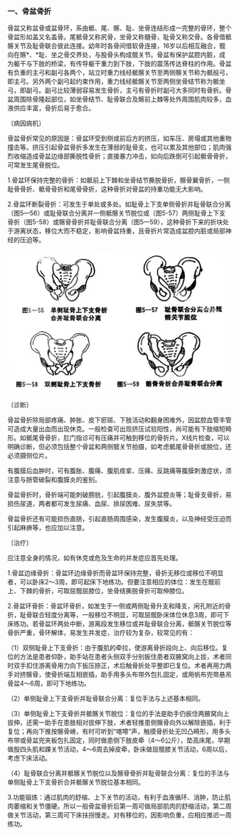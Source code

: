 ### 一、骨盆骨折

骨盆又称盆骨或盆骨环，系由骶、尾、髂、耻、坐骨连结形成一完整的骨环，整个骨盆形如盖又名盖骨。尾骶骨又称尻骨，坐骨又称髓骨，耻骨又称交骨。各骨借骶髂关节及耻骨联合彼此连接。幼年时各骨间借软骨连接，16岁以后相互融合，髋向在髂*、*耻、坐之骨交界处，与股骨头构成髋关节。骨盆有保护盆腔内脏，成为躯干与下肢的桥梁，有传导躯干重力到下肢，下肢的震荡传达脊柱的作用。骨盆有负重的主弓和副弓各两个，站立时重力线经骶髂关节至两侧髂关节称为骶般弓，即主弓。另外两个副弓起约束作用，重力线经骶髂关节至两侧坐骨结节称为骶坐弓，即副弓。副弓比较薄弱容易发生骨折，主弓有骨折时副弓大多同时有骨折。骨盆周围除骨隆起部位，如坐骨结节、耻骨联合及髂前上棘等处外周围肌肉较多，血液供应丰富，骨折后易于愈合。

〔病因病机〕

骨盆骨折常见的原因是：骨盆环受到侧或前后方的挤压，如车压、房塌或其他重物撞击等。挤压引起骨盆骨折多发生在薄弱的耻骨支，也可以累及其他部位；肌肉强烈收缩造成骨盆边缘部撕脱性骨折；直接暴力冲击，如向后跌倒可引起骶骨骨折，可常发生尾骨脱位。

1.骨盆环保持完整的骨折：如骶前上下棘和坐骨结节撕脱骨折，髂骨翼骨折，一侧耻骨骨折、骶骨骨折和尾骨骨折，这种骨折对骨盆的持重功能无大影响。

2.骨盆环断裂骨折：可发生于单处或多处。如耻骨上下支单侧骨折并耻骨联合分离（图5—56）或耻骨联合分离并一侧骶髂关节脱位或（图5-57）两侧耻骨上下支骨折（图5-58）或髂骨骨折并耻骨联合分离（图5—59），这种骨折下来的折块处于游离状态，移位大而不稳定，影响骨盆持重，且骨折片常造成盆腔内脏或局部神经的压迫等。

<img src="img\5-56、5-57、5-58、5-59.jpg" style="zoom:70%;" />

〔诊断〕

骨盆骨折除局部疼痛、肿胀、皮下瘀斑、下肢活动和翻身困难外，因盆腔血管丰管可造成大量出血而出现休克。一般检查可出现挤压试验阳性，尚可能有下肢缩短畸形。如骶尾骨骨折，肛门指诊可有压痛并可触到移位的骨折片。X线片检查，可以明确诊断，但必须包括整个骨盆和两侧髋关节拍摄，如考虑骶尾骨骨折或脱位，还必须摄侧位片。

有腹膜后血肿时，可有腹胀、腹痛、腹肌痉挛、压痛、反跳痛等腹膜刺激症状，须注意与肠管破裂和腹膜炎的鉴别。

骨盆骨折时，骨折端可能刺破膀胱，引起腹膜炎、腹外盆腔炎等；耻骨支骨折，易损伤尿道，两者都可发生尿痛、血尿、排尿困难、尿失禁等。

骨盆骨折还有可能损伤直肠，引起直肠周围感染，发生腹膜炎，以及神经受压迫而引起麻痹等，也应加以注意。

〔治疗〕

应注意全身的情况，如有休克或危及生命的并发症应首先处理。

1.骨盆边缘骨折：骨盆环边缘骨折而骨盆环保持完整，骨折无移位或移位不明显者，可以卧床2〜3周，即可起床下地练功。但要注意相应的体位：发生在髋前上、下棘的骨折，可取屈髋屈膝位，坐骨结撕脱骨折可取伸膝位。

2.骨盆环骨折：骨盆环骨折，如发生于一侧或两侧耻骨升支和降支，闲孔附近的骨折，耻骨联合轻度分离等，一般移位不明显，可取屈髋卧床体位休息3周，即可下床练功。若骨盆环两处中断，游离段发生移位或并耻骨联合分离，骶髂关节脱位等骨折严重，骨环解体，易发生并发症，治疗较为复杂，较常见的有：

（1）双侧耻骨上下支骨折：由于腹肌的牵拉，使游离骨折段向上、向后移位。复位的方法是患者仰卧，助手站在患者头侧双手分别扳住患者双腋窝向上拔，术者同时双手扣住游离骨用力向下扳压捺正，术后触骨折处平整即已复位。术者再用力两手对挤髂骨，使骨折端互相嵌插，助手用多头布带外包扎固定，或用帆布兜带悬吊骨盆4〜6周，即可下地练功。

（2）单侧耻骨上下支骨折并耻骨联合分离：复位手法与上述基本相同。

（3）单侧耻骨上下支骨折并骶髂关节脱位：复位的手法是助手仍扳住两腋窝向上拔伸，还需一助手在患肢相对拔伸下肢，术者轻推患侧髂骨向外以解除嵌插，利于复位；再向下推按髂骨嵴，有时可听到“喀嚓”声，触摸骨折处无凹凸畸形，用多头布带或骨盆兜夹板包扎固定，同时做患侧下肢皮牵（4〜6公斤），垫高床尾，早期做股四头肌和踝关节活动，4〜6周去掉皮牵，卧床做屈髋膝关节活动，6周以后，考虑下床活动。

（4）耻骨联合分离并骶髂关节脱位以及髂骨骨折并耻骨联合分离：复位的手法与单侧耻骨上下支骨折合并骶髂关节脱位基本相同。

3.功能锻炼：通过肌肉的舒缩、上下关节的活动，有利于血液循环、消肿，防止肌肉萎缩和关节僵硬。所以一般骨盆骨折后第一周可做局部肌肉的舒缩活动，第二周做关节活动，第三周可下床扶拐慢走。对有移位的，因影响负重，应相应推迟一周练功。
